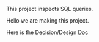 This project inspects SQL queries.


Hello we are making this project.

Here is the Decision/Design [Doc](https://docs.google.com/document/d/18vhRtk7XIAIv0v88jtdkVn6KsRD_k1WlSGb8e8RgwR4/edit?tab=t.0)
